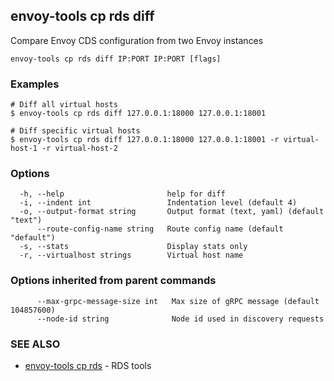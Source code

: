 ## envoy-tools cp rds diff

Compare Envoy CDS configuration from two Envoy instances

```
envoy-tools cp rds diff IP:PORT IP:PORT [flags]
```

### Examples

```
# Diff all virtual hosts
$ envoy-tools cp rds diff 127.0.0.1:18000 127.0.0.1:18001

# Diff specific virtual hosts
$ envoy-tools cp rds diff 127.0.0.1:18000 127.0.0.1:18001 -r virtual-host-1 -r virtual-host-2

```

### Options

```
  -h, --help                       help for diff
  -i, --indent int                 Indentation level (default 4)
  -o, --output-format string       Output format (text, yaml) (default "text")
      --route-config-name string   Route config name (default "default")
  -s, --stats                      Display stats only
  -r, --virtualhost strings        Virtual host name
```

### Options inherited from parent commands

```
      --max-grpc-message-size int   Max size of gRPC message (default 104857600)
      --node-id string              Node id used in discovery requests
```

### SEE ALSO

* [envoy-tools cp rds](envoy-tools_cp_rds.md)	 - RDS tools


